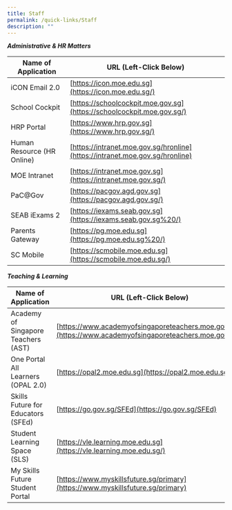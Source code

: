 ```yaml
---
title: Staff
permalink: /quick-links/Staff
description: ""
---
```



**_Administrative & HR Matters_**



| Name of Application | URL (Left-Click Below) | 
| -------- | -------- |
| iCON Email 2.0     | [https://icon.moe.edu.sg](https://icon.moe.edu.sg/)   | 
|School Cockpit|[https://schoolcockpit.moe.gov.sg](https://schoolcockpit.moe.gov.sg/)
|HRP Portal|[https://www.hrp.gov.sg](https://www.hrp.gov.sg/)
|Human Resource (HR Online)|[https://intranet.moe.gov.sg/hronline](https://intranet.moe.gov.sg/hronline)
|MOE Intranet|[https://intranet.moe.gov.sg](https://intranet.moe.gov.sg/)
|PaC@Gov|[https://pacgov.agd.gov.sg](https://pacgov.agd.gov.sg/)
|SEAB iExams 2|[https://iexams.seab.gov.sg](https://iexams.seab.gov.sg%20/)
|Parents Gateway|[https://pg.moe.edu.sg](https://pg.moe.edu.sg%20/)
|SC Mobile|[https://scmobile.moe.edu.sg](https://scmobile.moe.edu.sg/)

**_Teaching & Learning_**

| Name of Application | URL (Left-Click Below) | 
| -------- | -------- |
|Academy of Singapore Teachers (AST)|[https://www.academyofsingaporeteachers.moe.gov.sg](https://www.academyofsingaporeteachers.moe.gov.sg/)
|One Portal All Learners (OPAL 2.0)|[https://opal2.moe.edu.sg](https://opal2.moe.edu.sg/)
|Skills Future for Educators (SFEd)|[https://go.gov.sg/SFEd](https://go.gov.sg/SFEd)
|Student Learning Space (SLS)|[https://vle.learning.moe.edu.sg](https://vle.learning.moe.edu.sg/)
|My Skills Future Student Portal|[https://www.myskillsfuture.sg/primary](https://www.myskillsfuture.sg/primary)